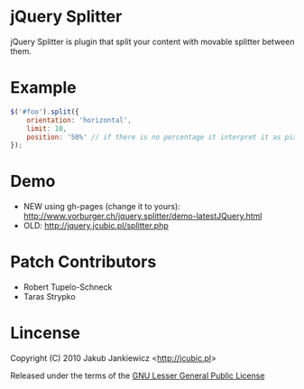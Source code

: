 # jQuery Splitter

jQuery Splitter is plugin that split your content with movable splitter between them.

# Example

```javascript
$('#foo').split({
    orientation: 'horizontal',
    limit: 10,
    position: '50%' // if there is no percentage it interpret it as pixels
});
```

# Demo

* NEW using gh-pages (change it to yours): http://www.vorburger.ch/jquery.splitter/demo-latestJQuery.html
* OLD: <http://jquery.jcubic.pl/splitter.php>

# Patch Contributors

* Robert Tupelo-Schneck
* Taras Strypko

# Lincense

Copyright (C) 2010 Jakub Jankiewicz &lt;<http://jcubic.pl>&gt;

Released under the terms of the [GNU Lesser General Public License](http://www.gnu.org/licenses/lgpl.html)
